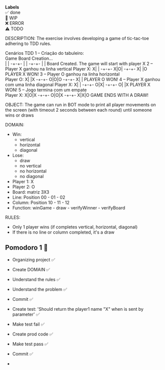 **Labels**  
✅ done  
🚧 WIP  
❌ ERROR  
⚠️ TODO

DESCRIPTION:
The exercise involves developing a game of tic-tac-toe adhering to TDD rules.

Cenários TDD 
1 – Criação do tabuleiro:  
Game Board Creation...  
 | | 
-+-+- 
 | | 
-+-+- 
 | | 
Board Created. 
The game will start with player X 
2 – Player X ganhou na linha vertical 
Player X: 
X| | 
-+-+- 
X|O| 
-+-+- 
X| |O 
PLAYER X WON! 
3 – Player O ganhou na linha horizontal  
Player O: 
X| |X 
-+-+- 
O|O|O 
-+-+- 
X| | 
PLAYER O WON! 
4 – Player X ganhou com uma linha diagonal 
Player X: 
X| | 
-+-+- 
O|X| 
-+-+- 
O| |X 
PLAYER X WON! 
5 – Jogo termina com um empate  
Player X: 
X|O|X 
-+-+- 
O|O|X 
-+-+- 
X|X|O
 GAME ENDS WITH A DRAW! 
 
OBJECT:
The game can run in BOT mode to print all player movements on the screen (with timeout
2 seconds between each round) until someone wins or draws

DOMAIN:
- Win: 
    - vertical
    - horizontal
    - diagonal
- Lose:
    - draw
    - no vertical
    - no horizontal
    - no diagonal
- Player 1: X
- Player 2: O
- Board: matriz 3X3 
- Line: Position 00 - 01 - 02
- Column: Position 10 - 11 - 12
- Function: winGame - draw - verifyWinner - verifyBoard

RULES:
- Only 1 player wins (if completes vertical, horizontal, diagonal)
- If there is no line or column completed, it's a draw

## Pomodoro 1 🍅
- Organizing project ✅ 
- Create DOMAIN ✅ 
- Understand the rules ✅ 
- Understand the problem ✅ 
- Commit ✅ 

- Create test: 'Should return the player1 name "X" when is sent by parameter' ✅ 
- Make test fail ✅ 
- Create prod code ✅ 
- Make test pass ✅ 
- Commit ✅ 

- 